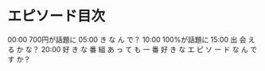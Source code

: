 # エピソード目次

00:00 700円が話題に
05:00  き な ん で？
10:00 100%が話題に
15:00  出 会 え る か な？
20:00  好 き な 番 組 あ っ て も 一 番 好 き な エ ピ ソ ー ド な ん で す か？